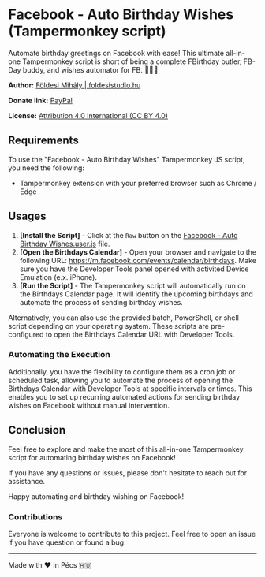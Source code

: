 # Facebook - Auto Birthday Wishes (Tampermonkey script)
Automate birthday greetings on Facebook with ease! This ultimate all-in-one Tampermonkey script is short of being a complete FBirthday butler, FB-Day buddy, and wishes automator for FB. 🍰🎈🎉

**Author:** [Földesi Mihály | foldesistudio.hu](https://foldesistudio.hu)

**Donate link:** [PayPal](https://www.paypal.com/donate/?business=47DJVT44PCDGW&no_recurring=0&currency_code=USD)

**License:** [Attribution 4.0 International (CC BY 4.0)](https://creativecommons.org/licenses/by/4.0/)

## Requirements ##
To use the "Facebook - Auto Birthday Wishes" Tampermonkey JS script, you need the following:
* Tampermonkey extension with your preferred browser such as Chrome / Edge

## Usages ##
1. **[Install the Script]** - Click at the `Raw` button on the [Facebook - Auto Birthday Wishes.user.js](https://github.com/foldesistudio/Facebook-Auto-Birthday-Wishes/blob/main/Facebook%20-%20Auto%20Birthday%20Wishes.user.js) file.
2. **[Open the Birthdays Calendar]** - Open your browser and navigate to the following URL: https://m.facebook.com/events/calendar/birthdays. Make sure you have the Developer Tools panel opened with activited Device Emulation (e.x. iPhone).
3. **[Run the Script]** - The Tampermonkey script will automatically run on the Birthdays Calendar page. It will identify the upcoming birthdays and automate the process of sending birthday wishes.

Alternatively, you can also use the provided batch, PowerShell, or shell script depending on your operating system. These scripts are pre-configured to open the Birthdays Calendar URL with Developer Tools. 
### Automating the Execution ###
Additionally, you have the flexibility to configure them as a cron job or scheduled task, allowing you to automate the process of opening the Birthdays Calendar with Developer Tools at specific intervals or times. This enables you to set up recurring automated actions for sending birthday wishes on Facebook without manual intervention.

## Conclusion ##
Feel free to explore and make the most of this all-in-one Tampermonkey script for automating birthday wishes on Facebook!

If you have any questions or issues, please don't hesitate to reach out for assistance.

Happy automating and birthday wishing on Facebook!

### Contributions ###

Everyone is welcome to contribute to this project.
Feel free to open an issue if you have question or found a bug.

---

Made with ♥ in Pécs 🇭🇺
